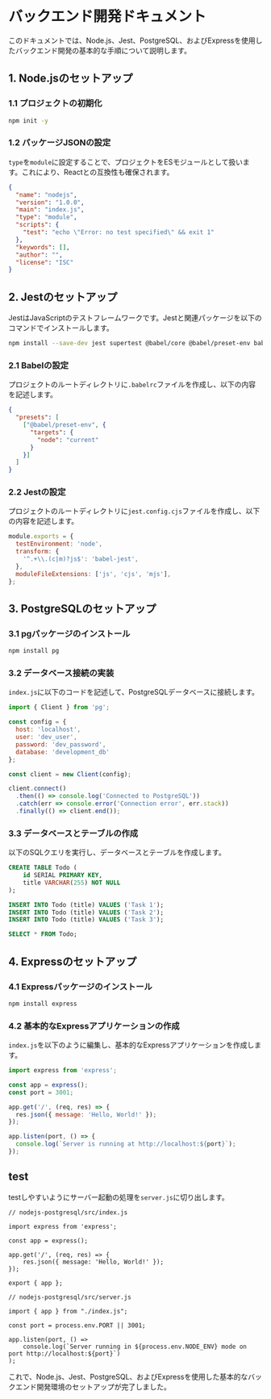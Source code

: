 # バックエンド開発ドキュメント

このドキュメントでは、Node.js、Jest、PostgreSQL、およびExpressを使用したバックエンド開発の基本的な手順について説明します。

## 1. Node.jsのセットアップ

### 1.1 プロジェクトの初期化

```sh
npm init -y
```

### 1.2 パッケージJSONの設定

`type`を`module`に設定することで、プロジェクトをESモジュールとして扱います。これにより、Reactとの互換性も確保されます。

```json
{
  "name": "nodejs",
  "version": "1.0.0",
  "main": "index.js",
  "type": "module",
  "scripts": {
    "test": "echo \"Error: no test specified\" && exit 1"
  },
  "keywords": [],
  "author": "",
  "license": "ISC"
}
```

## 2. Jestのセットアップ

JestはJavaScriptのテストフレームワークです。Jestと関連パッケージを以下のコマンドでインストールします。

```sh
npm install --save-dev jest supertest @babel/core @babel/preset-env babel-jest
```

### 2.1 Babelの設定

プロジェクトのルートディレクトリに`.babelrc`ファイルを作成し、以下の内容を記述します。

```json
{
  "presets": [
    ["@babel/preset-env", {
      "targets": {
        "node": "current"
      }
    }]
  ]
}
```

### 2.2 Jestの設定

プロジェクトのルートディレクトリに`jest.config.cjs`ファイルを作成し、以下の内容を記述します。

```js
module.exports = {
  testEnvironment: 'node',
  transform: {
    '^.+\\.(c|m)?js$': 'babel-jest',
  },
  moduleFileExtensions: ['js', 'cjs', 'mjs'],
};
```

## 3. PostgreSQLのセットアップ

### 3.1 pgパッケージのインストール

```sh
npm install pg
```

### 3.2 データベース接続の実装

`index.js`に以下のコードを記述して、PostgreSQLデータベースに接続します。

```js
import { Client } from 'pg';

const config = {
  host: 'localhost',
  user: 'dev_user',
  password: 'dev_password',
  database: 'development_db'
};

const client = new Client(config);

client.connect()
  .then(() => console.log('Connected to PostgreSQL'))
  .catch(err => console.error('Connection error', err.stack))
  .finally(() => client.end());
```

### 3.3 データベースとテーブルの作成

以下のSQLクエリを実行し、データベースとテーブルを作成します。

```sql
CREATE TABLE Todo (
    id SERIAL PRIMARY KEY,
    title VARCHAR(255) NOT NULL
);

INSERT INTO Todo (title) VALUES ('Task 1');
INSERT INTO Todo (title) VALUES ('Task 2');
INSERT INTO Todo (title) VALUES ('Task 3');

SELECT * FROM Todo;
```

## 4. Expressのセットアップ

### 4.1 Expressパッケージのインストール

```sh
npm install express
```

### 4.2 基本的なExpressアプリケーションの作成

`index.js`を以下のように編集し、基本的なExpressアプリケーションを作成します。

```js
import express from 'express';

const app = express();
const port = 3001;

app.get('/', (req, res) => {
  res.json({ message: 'Hello, World!' });
});

app.listen(port, () => {
  console.log(`Server is running at http://localhost:${port}`);
});
```

## test

testしやすいようにサーバー起動の処理を`server.js`に切り出します。

```
// nodejs-postgresql/src/index.js

import express from 'express';

const app = express();

app.get('/', (req, res) => {
    res.json({ message: 'Hello, World!' });
});

export { app };
```

```
// nodejs-postgresql/src/server.js

import { app } from "./index.js";

const port = process.env.PORT || 3001;

app.listen(port, () =>
    console.log(`Server running in ${process.env.NODE_ENV} mode on port http://localhost:${port}`)
);

```

これで、Node.js、Jest、PostgreSQL、およびExpressを使用した基本的なバックエンド開発環境のセットアップが完了しました。
